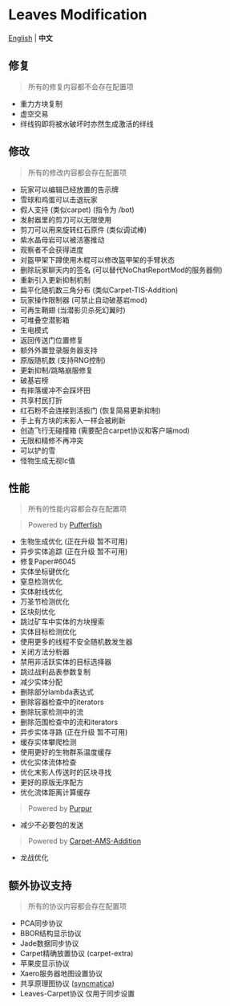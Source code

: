Leaves Modification
===========

[English](https://github.com/LeavesMC/Leaves/blob/master/docs/MODIFICATION.md) | **中文**

## 修复

> 所有的修复内容都不会存在配置项

- 重力方块复制
- 虚空交易
- 绊线钩即将被水破坏时亦然生成激活的绊线

## 修改

> 所有的修改内容都会存在配置项

- 玩家可以编辑已经放置的告示牌
- 雪球和鸡蛋可以击退玩家
- 假人支持 (类似carpet) (指令为 /bot)
- 发射器里的剪刀可以无限使用
- 剪刀可以用来旋转红石原件 (类似调试棒)
- 紫水晶母岩可以被活塞推动
- 观察者不会获得进度
- 对盔甲架下蹲使用木棍可以修改盔甲架的手臂状态
- 删除玩家聊天内的签名 (可以替代NoChatReportMod的服务器侧)
- 重新引入更新抑制机制
- 扁平化随机数三角分布 (类似Carpet-TIS-Addition)
- 玩家操作限制器 (可禁止自动破基岩mod)
- 可再生鞘翅 (当潜影贝杀死幻翼时)
- 可堆叠空潜影箱
- 生电模式
- 返回传送门位置修复
- 额外外置登录服务器支持
- 原版随机数 (支持RNG控制)
- 更新抑制/跳略崩服修复
- 破基岩榜
- 有摔落缓冲不会踩坏田
- 共享村民打折
- 红石粉不会连接到活扳门 (恢复简易更新抑制)
- 手上有方块的末影人一样会被刷新
- 创造飞行无碰撞箱 (需要配合carpet协议和客户端mod)
- 无限和精修不再冲突
- 可以铲的雪
- 怪物生成无视lc值

## 性能

> 所有的性能内容都会存在配置项

> Powered by [Pufferfish](https://github.com/pufferfish-gg/Pufferfish)
- 生物生成优化 (正在升级 暂不可用)
- 异步实体追踪 (正在升级 暂不可用)
- 修复Paper#6045
- 实体坐标键优化
- 窒息检测优化
- 实体射线优化
- 万圣节检测优化
- 区块刻优化
- 跳过矿车中实体的方块搜索
- 实体目标检测优化
- 使用更多的线程不安全随机数发生器
- 关闭方法分析器
- 禁用非活跃实体的目标选择器
- 跳过战利品表参数复制
- 减少实体分配
- 删除部分lambda表达式
- 删除容器检查中的iterators
- 删除玩家检测中的流
- 删除范围检查中的流和iterators
- 异步实体寻路 (正在升级 暂不可用)
- 缓存实体攀爬检测
- 使用更好的生物群系温度缓存
- 优化实体流体检查
- 优化末影人传送时的区块寻找
- 更好的原版无序配方
- 优化流体距离计算缓存

> Powered by [Purpur](https://github.com/PurpurMC/Purpur)
- 减少不必要包的发送

> Powered by [Carpet-AMS-Addition](https://github.com/Minecraft-AMS/Carpet-AMS-Addition)
- 龙战优化

## 额外协议支持

> 所有的协议内容都会存在配置项

- PCA同步协议
- BBOR结构显示协议
- Jade数据同步协议
- Carpet精确放置协议 (carpet-extra)
- 苹果皮显示协议
- Xaero服务器地图设置协议
- 共享原理图协议 ([syncmatica](https://github.com/End-Tech/syncmatica))
- Leaves-Carpet协议 仅用于同步设置